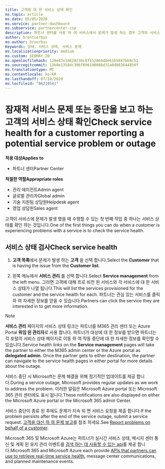 ```yaml
---
title: 고객에 대 한 서비스 상태 확인
ms.topic: article
ms.date: 05/05/2020
ms.service: partner-dashboard
ms.subservice: partnercenter-csp
description: 파트너 센터를 사용 하 여 서비스에서 문제가 발생 하는 경우 고객의 서비스 상태를 확인 하는 방법을 알아봅니다.
author: brentserbus
ms.author: brserbus
Keywords: 상태, 서비스 상태, 서비스 문제
ms.localizationpriority: medium
ms.custom: SEOMAY.20
ms.openlocfilehash: 110e47e18620230c8f152864d8e61b5847bb8c51
ms.sourcegitcommit: 13b0e1358dc306f896190088d31a0d883644850f
ms.translationtype: MT
ms.contentlocale: ko-KR
ms.lasthandoff: 07/10/2020
ms.locfileid: "86219541"
---
```

# <a name="check-service-health-for-a-customer-reporting-a-potential-service-problem-or-outage"></a><span data-ttu-id="df7a5-104">잠재적 서비스 문제 또는 중단을 보고 하는 고객의 서비스 상태 확인</span><span class="sxs-lookup"><span data-stu-id="df7a5-104">Check service health for a customer reporting a potential service problem or outage</span></span>

<span data-ttu-id="df7a5-105">**적용 대상**</span><span class="sxs-lookup"><span data-stu-id="df7a5-105">**Applies to**</span></span>

- <span data-ttu-id="df7a5-106">파트너 센터</span><span class="sxs-lookup"><span data-stu-id="df7a5-106">Partner Center</span></span>

<span data-ttu-id="df7a5-107">**적절한 역할**</span><span class="sxs-lookup"><span data-stu-id="df7a5-107">**Appropriate roles**</span></span>

- <span data-ttu-id="df7a5-108">관리 에이전트</span><span class="sxs-lookup"><span data-stu-id="df7a5-108">Admin agent</span></span>
- <span data-ttu-id="df7a5-109">글로벌 관리자</span><span class="sxs-lookup"><span data-stu-id="df7a5-109">Global admin</span></span>
- <span data-ttu-id="df7a5-110">기술 지원팀 상담원</span><span class="sxs-lookup"><span data-stu-id="df7a5-110">Helpdesk agent</span></span>
- <span data-ttu-id="df7a5-111">영업 상담원</span><span class="sxs-lookup"><span data-stu-id="df7a5-111">Sales agent</span></span>

<span data-ttu-id="df7a5-112">고객이 서비스에 문제가 발생 했을 때 수행할 수 있는 첫 번째 작업 중 하나는 서비스 상태를 확인 하는 것입니다.</span><span class="sxs-lookup"><span data-stu-id="df7a5-112">One of the first things you can do when a customer is experiencing problems with a service is to check the service health.</span></span> 

## <a name="check-service-health"></a><span data-ttu-id="df7a5-113">서비스 상태 검사</span><span class="sxs-lookup"><span data-stu-id="df7a5-113">Check service health</span></span>

1. <span data-ttu-id="df7a5-114">**고객 목록**에서 문제가 발생 하는 **고객** 을 선택 합니다.</span><span class="sxs-lookup"><span data-stu-id="df7a5-114">Select the **Customer** that is having the issue from the **Customer list**.</span></span>

2. <span data-ttu-id="df7a5-115">왼쪽 메뉴에서 **서비스 관리** 를 선택 합니다.</span><span class="sxs-lookup"><span data-stu-id="df7a5-115">Select **Service management** from the left menu.</span></span> <span data-ttu-id="df7a5-116">그러면 고객에 대해 프로 비전 된 서비스와 각 서비스에 대 한 서비스 상태가 나열 됩니다.</span><span class="sxs-lookup"><span data-stu-id="df7a5-116">This will list the services provisioned for the customer and the service health for each.</span></span> <span data-ttu-id="df7a5-117">파트너는 관심 있는 서비스를 클릭 하 여 자세한 정보를 얻을 수 있습니다.</span><span class="sxs-lookup"><span data-stu-id="df7a5-117">Partners can click the service they are interested in to get more information.</span></span> 

>[!NOTE] 
> <span data-ttu-id="df7a5-118">**서비스 관리** 페이지의 서비스 상태 링크는 파트너를 M365 관리 센터 또는 Azure Portal **위임 된 관리자**로 사용 합니다. 파트너가 대상에 대 한 정보를 받으면 파트너는 각 포털의 서비스 상태 페이지로 이동 하 여 작동 중단에 대 한 자세한 정보를 확인할 수 있습니다.</span><span class="sxs-lookup"><span data-stu-id="df7a5-118">Service health links on the **Service management** pages will take the partner to either the M365 admin center or the Azure portal as **delegated admin**. Once the partner gets to either destination, the partner can navigate to the service health pages in either portal for more details about the outage.</span></span>
 
<span data-ttu-id="df7a5-119">서비스 중단 시 Microsoft는 문제 해결을 위해 정기적인 업데이트를 제공 합니다.</span><span class="sxs-lookup"><span data-stu-id="df7a5-119">During a service outage, Microsoft provides regular updates as we work to address the problem.</span></span> <span data-ttu-id="df7a5-120">이러한 알림은 Microsoft Azure portal 또는 Microsoft 365 관리 센터에도 표시 됩니다.</span><span class="sxs-lookup"><span data-stu-id="df7a5-120">These notifications are also displayed on either the Microsoft Azure portal or the Microsoft 365 admin Center.</span></span>

<span data-ttu-id="df7a5-121">서비스 중단이 종료 된 후에도 문제가 지속 되 면 서비스 요청을 제출 합니다.</span><span class="sxs-lookup"><span data-stu-id="df7a5-121">If the problem persists after the end of the service outage, submit a service request.</span></span> <span data-ttu-id="df7a5-122">[고객을 대신 하 여 문제 보고](report-problems-on-behalf-of-a-customer.md)를 참조 하세요.</span><span class="sxs-lookup"><span data-stu-id="df7a5-122">See [Report problems on behalf of a customer](report-problems-on-behalf-of-a-customer.md).</span></span>

<span data-ttu-id="df7a5-123">Microsoft 365 및 Microsoft Azure는 파트너가 실시간 서비스 상태, 메시지 센터 통신 및 계획 된 유지 관리 이벤트를 [검색 하는 데 사용할 수 있는 api](get-automated-service-notifications-with-our-apis.md)를 제공 합니다.</span><span class="sxs-lookup"><span data-stu-id="df7a5-123">Microsoft 365 and Microsoft Azure each provide [APIs that partners can use to retrieve real-time service health](get-automated-service-notifications-with-our-apis.md), message center communications, and planned maintenance events.</span></span>

 

